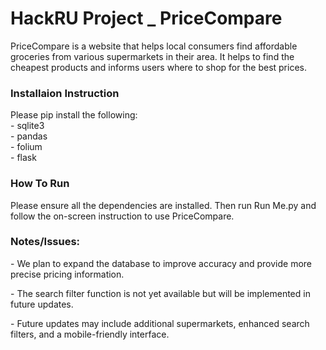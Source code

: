 # HackRU Project _ PriceCompare
PriceCompare is a website that helps local consumers find affordable groceries from various supermarkets in their area. It helps to find the cheapest products and informs users where to shop for the best prices.


<h3>Installaion Instruction</h3>
<p>Please pip install the following: 
<br>- sqlite3
<br>- pandas
<br>- folium
<br>- flask </p>


<h3>How To Run</h3>
<p>Please ensure all the dependencies are installed. Then run Run Me.py and follow the on-screen instruction to use PriceCompare.</p>

<h3>Notes/Issues:</h3>
<p>- We plan to expand the database to improve accuracy and provide more precise pricing information.</p>
<p>- The search filter function is not yet available but will be implemented in future updates.</p>
<p>- Future updates may include additional supermarkets, enhanced search filters, and a mobile-friendly interface.</p>